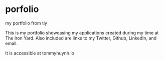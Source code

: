 # porfolio
my portfolio from tiy

This is my portfolio showcasing my applications created during my time at The Iron Yard.
Also included are links to my Twitter, Github, LinkedIn, and email.

It is accessible at tommyhuynh.io
